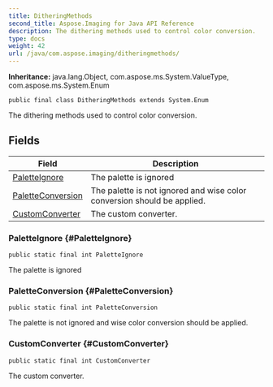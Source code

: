 ```yaml
---
title: DitheringMethods
second_title: Aspose.Imaging for Java API Reference
description: The dithering methods used to control color conversion.
type: docs
weight: 42
url: /java/com.aspose.imaging/ditheringmethods/
---
```

**Inheritance:**
java.lang.Object, com.aspose.ms.System.ValueType, com.aspose.ms.System.Enum
```
public final class DitheringMethods extends System.Enum
```

The dithering methods used to control color conversion.
## Fields

| Field | Description |
| --- | --- |
| [PaletteIgnore](#PaletteIgnore) | The palette is ignored |
| [PaletteConversion](#PaletteConversion) | The palette is not ignored and wise color conversion should be applied. |
| [CustomConverter](#CustomConverter) | The custom converter. |
### PaletteIgnore {#PaletteIgnore}
```
public static final int PaletteIgnore
```


The palette is ignored

### PaletteConversion {#PaletteConversion}
```
public static final int PaletteConversion
```


The palette is not ignored and wise color conversion should be applied.

### CustomConverter {#CustomConverter}
```
public static final int CustomConverter
```


The custom converter.

